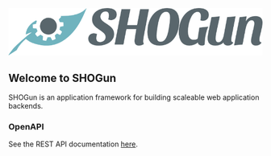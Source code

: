 ![logo](./img/logo-full.png)

## Welcome to SHOGun

SHOGun is an application framework for building scaleable web application backends.

### OpenAPI

See the REST API documentation [here](https://petstore.swagger.io/?url=https://raw.githubusercontent.com/terrestris/shogun/gh-pages/api/swagger.json).
